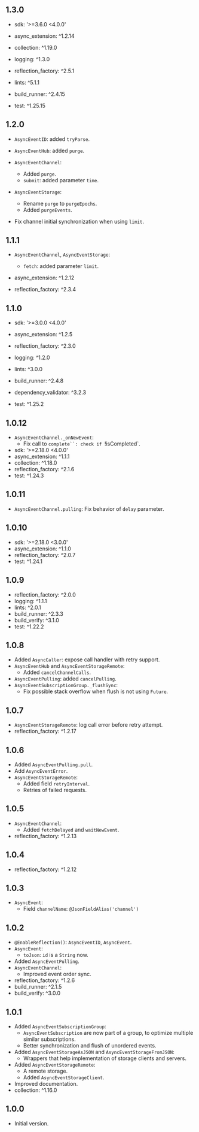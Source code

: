 ## 1.3.0

- sdk: '>=3.6.0 <4.0.0'

- async_extension: ^1.2.14
- collection: ^1.19.0
- logging: ^1.3.0
- reflection_factory: ^2.5.1

- lints: ^5.1.1
- build_runner: ^2.4.15
- test: ^1.25.15

## 1.2.0

- `AsyncEventID`: added `tryParse`.

- `AsyncEventHub`: added `purge`.

- `AsyncEventChannel`:
  - Added `purge`.
  - `submit`: added parameter `time`.

- `AsyncEventStorage`:
  - Rename `purge` to `purgeEpochs`.
  - Added `purgeEvents`.

- Fix channel initial synchronization when using `limit`.

## 1.1.1

- `AsyncEventChannel`, `AsyncEventStorage`:
  - `fetch`: added parameter `limit`.

- async_extension: ^1.2.12
- reflection_factory: ^2.3.4

## 1.1.0

- sdk: '>=3.0.0 <4.0.0'

- async_extension: ^1.2.5
- reflection_factory: ^2.3.0
- logging: ^1.2.0

- lints: ^3.0.0
- build_runner: ^2.4.8
- dependency_validator: ^3.2.3
- test: ^1.25.2

## 1.0.12

- `AsyncEventChannel._onNewEvent`:
  - Fix call to `complete``: check if `!isCompleted`.
- sdk: '>=2.18.0 <4.0.0'
- async_extension: ^1.1.1
- collection: ^1.18.0
- reflection_factory: ^2.1.6
- test: ^1.24.3

## 1.0.11

- `AsyncEventChannel.pulling`: Fix behavior of `delay` parameter.

## 1.0.10

- sdk: '>=2.18.0 <3.0.0'
- async_extension: ^1.1.0
- reflection_factory: ^2.0.7
- test: ^1.24.1

## 1.0.9

- reflection_factory: ^2.0.0
- logging: ^1.1.1
- lints: ^2.0.1
- build_runner: ^2.3.3
- build_verify: ^3.1.0
- test: ^1.22.2

## 1.0.8

- Added `AsyncCaller`: expose call handler with retry support.
- `AsyncEventHub` and `AsyncEventStorageRemote`:
  - Added `cancelChannelCalls`.
- `AsyncEventPulling`: added `cancelPulling`.
- `AsyncEventSubscriptionGroup._flushSync`:
  - Fix possible stack overflow when flush is not using `Future`. 

## 1.0.7

- `AsyncEventStorageRemote`: log call error before retry attempt.
- reflection_factory: ^1.2.17

## 1.0.6

- Added `AsyncEventPulling.pull`.
- Add `AsyncEventError`.
- `AsyncEventStorageRemote`:
  - Added field `retryInterval`.
  - Retries of failed requests.

## 1.0.5

- `AsyncEventChannel`:
  - Added `fetchDelayed` and `waitNewEvent`.
- reflection_factory: ^1.2.13

## 1.0.4

- reflection_factory: ^1.2.12

## 1.0.3

- `AsyncEvent`:
  - Field `channelName`: `@JsonFieldAlias('channel')`

## 1.0.2

- `@EnableReflection()`: `AsyncEventID`, `AsyncEvent`.
- `AsyncEvent`:
  - `toJson`: `id` is a `String` now.
- Added `AsyncEventPulling`.
- `AsyncEventChannel`:
  - Improved event order sync. 
- reflection_factory: ^1.2.6
- build_runner: ^2.1.5
- build_verify: ^3.0.0

## 1.0.1

- Added `AsyncEventSubscriptionGroup`:
  - `AsyncEventSubscription` are now part of a group, to optimize multiple similar subscriptions.
  - Better synchronization and flush of unordered events.
- Added `AsyncEventStorageAsJSON` and `AsyncEventStorageFromJSON`:
  - Wrappers that help implementation of storage clients and servers.
- Added `AsyncEventStorageRemote`:
  - A remote storage.
  - Added `AsyncEventStorageClient`.
- Improved documentation.
- collection: ^1.16.0

## 1.0.0

- Initial version.
